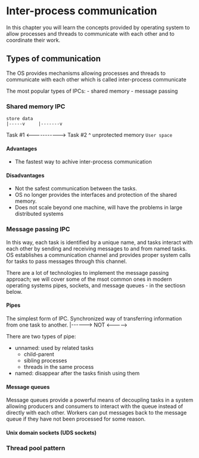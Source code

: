 # Inter-process communication
In this chapter you will learn the concepts provided by operating system to allow processes
and threads to communicate with each other and to coordinate their work.

## Types of communication
The OS provides mechanisms allowing processes and threads to communicate with each other which is called inter-process communicate

The most popular types of IPCs:
    - shared memory
    - message passing

### Shared memory IPC
    store data
    |-----v     |-------v
Task #1 <-----------> Task #2
             ^
        unprotected memory
                                `User space`
#### Advantages
- The fastest way to achive inter-process communication

#### Disadvantages
- Not the safest communication between the tasks.
- OS no longer provides the interfaces and protection of the shared memory.
- Does not scale beyond one machine, will have the problems in large distributed systems

### Message passing IPC
In this way, each task is identified by a unique name, and tasks interact with each other by sending
and receiving messages to and from named tasks.
OS establishes a communication channel and provides proper system calls for tasks to pass messages through this channel.

There are a lot of technologies to implement the message passing approach; we will cover some of the msot common 
ones in modern operating systems pipes, sockets, and message queues - in the sectiosn below.

#### Pipes
The simplest form of IPC.
Synchronized way of transferring information from one task to another. |------> NOT <----->

There are two types of pipe:
- unnamed: used by related tasks
    + child-parent
    + sibling processes
    + threads in the same process
- named: disappear after the tasks finish using them

#### Message queues
Message queues provide a powerful means of decoupling tasks in a system allowing producers and consumers to interact with the queue
instead of directly with each other.
Workers can put messages back to the message queue if they have not been processed for some reason.

#### Unix domain sockets (UDS sockets)

### Thread pool pattern

